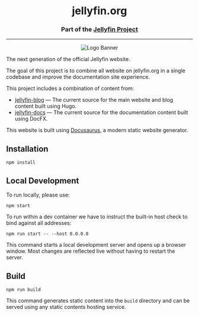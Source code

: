 <h1 align="center">jellyfin.org</h1>
<h3 align="center">Part of the <a href="https://jellyfin.org">Jellyfin Project</a></h3>

---

<p align="center">
<img alt="Logo Banner" src="https://raw.githubusercontent.com/jellyfin/jellyfin-ux/master/branding/SVG/banner-logo-solid.svg?sanitize=true"/>
</p>

The next generation of the official Jellyfin website.

The goal of this project is to combine all website on jellyfin.org in a single codebase and improve the documentation site experience.

This project includes a combination of content from:

- [jellyfin-blog](https://github.com/jellyfin/jellyfin-blog) &mdash; The current source for the main website and blog content built using Hugo.
- [jellyfin-docs](https://github.com/jellyfin/jellyfin-docs) &mdash; The current source for the documentation content built using DocFX.

This website is built using [Docusaurus](https://docusaurus.io/), a modern static website generator.

## Installation

```console
npm install
```

## Local Development

To run locally, please use:

```console
npm start
```

To run within a dev container we have to instruct the built-in host check to bind against all addresses:

```console
npm run start -- --host 0.0.0.0
```

This command starts a local development server and opens up a browser window. Most changes are reflected live without having to restart the server.

## Build

```console
npm run build
```

This command generates static content into the `build` directory and can be served using any static contents hosting service.
